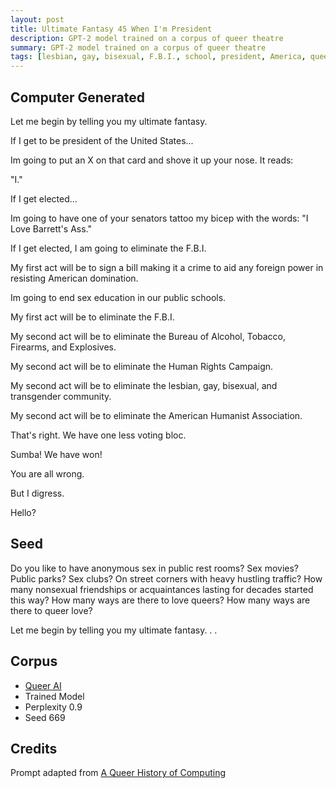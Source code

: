 ```yaml
---
layout: post
title: Ultimate Fantasy 45 When I'm President
description: GPT-2 model trained on a corpus of queer theatre
summary: GPT-2 model trained on a corpus of queer theatre
tags: [lesbian, gay, bisexual, F.B.I., school, president, America, queer, GPT-2, RunwayML]
---
```


## Computer Generated

Let me begin by telling you my ultimate fantasy.

If I get to be president of the United States...

Im going to put an X on that card and shove it up your nose. It reads:

"I."

If I get elected...

Im going to have one of your senators tattoo my bicep with the words: "I Love Barrett's Ass."

If I get elected, I am going to eliminate the F.B.I.

My first act will be to sign a bill making it a crime to aid any foreign power in resisting American domination.

Im going to end sex education in our public schools.

My first act will be to eliminate the F.B.I.

My second act will be to eliminate the Bureau of Alcohol, Tobacco, Firearms, and Explosives.

My second act will be to eliminate the Human Rights Campaign.

My second act will be to eliminate the lesbian, gay, bisexual, and transgender community.

My second act will be to eliminate the American Humanist Association.

That's right. We have one less voting bloc.

Sumba! We have won!

You are all wrong.

But I digress.

Hello?


## Seed

Do you like to have anonymous sex in public rest rooms? Sex movies? Public parks? Sex clubs? On street corners with heavy hustling traffic? How many nonsexual friendships or acquaintances lasting for decades started this way? How many ways are there to love queers? How many ways are there to queer love?

Let me begin by telling you my ultimate fantasy. . .

## Corpus

- [Queer AI](/queerai)
- Trained Model
- Perplexity 0.9
- Seed 669

## Credits

Prompt adapted from [A Queer History of Computing](https://rhizome.org/editorial/2013/feb/19/queer-computing-1/)
